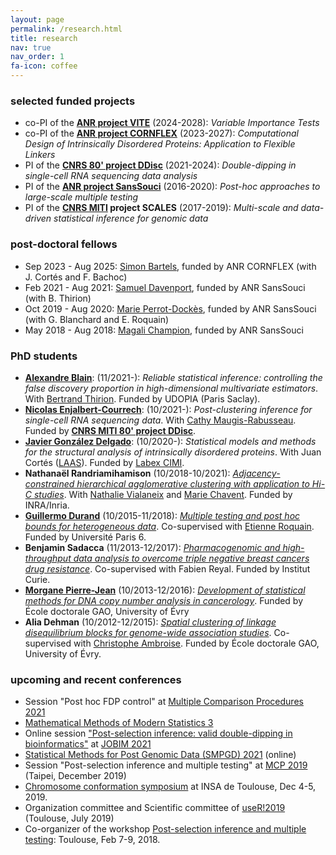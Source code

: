 ```yaml
---
layout: page
permalink: /research.html
title: research
nav: true
nav_order: 1
fa-icon: coffee
---
```


### selected funded projects

* co-PI of the **[ANR project VITE]()** (2024-2028): *Variable Importance Tests*
* co-PI of the **[ANR project CORNFLEX](https://anr.fr/Project-ANR-22-CE45-0003)** (2023-2027): *Computational Design of Intrinsically Disordered Proteins: Application to Flexible Linkers*
* PI of the **[CNRS 80' project DDisc](ddisc)** (2021-2024): *Double-dipping in single-cell RNA sequencing data analysis*
* PI of the **[ANR project SansSouci](SansSouci)** (2016-2020): *Post-hoc approaches to large-scale multiple testing*
* PI of the **[CNRS MITI](http://miti.cnrs.fr/) project SCALES** (2017-2019): *Multi-scale and data-driven statistical inference for genomic data*

### post-doctoral fellows

* Sep 2023 - Aug 2025: [Simon Bartels](https://simonbartels.github.io/), funded by ANR CORNFLEX (with J. Cortés and F. Bachoc)
* Feb 2021 - Aug 2021: [Samuel Davenport](https://sjdavenport.github.io/), funded by ANR SansSouci (with B. Thirion)
* Oct 2019 - Aug 2020: [Marie Perrot-Dockès](https://marie-perrotdockes.github.io/), funded by ANR SansSouci (with G. Blanchard and E. Roquain)
* May 2018 - Aug 2018: [Magali Champion](https://magalichampion.github.io/), funded by ANR SansSouci 


### PhD students

- **[Alexandre Blain](https://alexblnn.github.io/)**: (11/2021-): *Reliable statistical inference: controlling the false discovery proportion in high-dimensional multivariate estimators*. With [Bertrand Thirion](https://pages.saclay.inria.fr/bertrand.thirion/). Funded by UDOPIA (Paris Saclay).
- **[Nicolas Enjalbert-Courrech](https://nicolas-enjalbert.github.io/)**: (10/2021-): *Post-clustering inference for single-cell RNA sequencing data*. With [Cathy Maugis-Rabusseau](https://perso.math.univ-toulouse.fr/maugis/). Funded by **[CNRS MITI 80' project DDisc](ddisc)**.
- **[Javier González Delgado](https://www.math.univ-toulouse.fr/~jgonzale/)**: (10/2020-): *Statistical models and methods for the structural analysis of intrinsically disordered proteins*. With Juan Cortés ([LAAS](http://www.laas.fr)). Funded by [Labex CIMI](https://cimi.univ-toulouse.fr/).
- **Nathanaël Randriamihamison** (10/2018-10/2021): [*Adjacency-constrained hierarchical agglomerative clustering with application to Hi-C studies*](https://hal.archives-ouvertes.fr/tel-03424118v1). With [Nathalie Vialaneix](http://www.nathalievialaneix.eu/) and [Marie Chavent](http://www.math.u-bordeaux.fr/~mchave100p/). Funded by INRA/Inria.
- **[Guillermo Durand](https://durandg12.github.io/)** (10/2015-11/2018): [*Multiple testing and post hoc bounds for heterogeneous data*](https://hal.archives-ouvertes.fr/tel-02374758v1). Co-supervised with [Etienne Roquain](http://etienne.roquain.free.fr). Funded by Université Paris 6.
- **Benjamin Sadacca** (11/2013-12/2017): [*Pharmacogenomic and high-throughput data analysis to overcome triple negative breast cancers drug resistance*](https://tel.archives-ouvertes.fr/tel-01956586). Co-supervised with Fabien Reyal. Funded by Institut Curie.
- **[Morgane Pierre-Jean](https://scholar.google.fr/citations?hl=fr&user=F6BeV64AAAAJ)** (10/2013-12/2016): [*Development of statistical methods for DNA copy number analysis in cancerology*](https://tel.archives-ouvertes.fr/tel-01436012/). Funded by École doctorale GAO, University of Évry
- **Alia Dehman** (10/2012-12/2015): [*Spatial clustering of linkage disequilibrium blocks for genome-wide association studies*](https://tel.archives-ouvertes.fr/tel-01288568/). Co-supervised with [Christophe Ambroise](http://www.math-evry.cnrs.fr/members/cambroise/). Funded by École doctorale GAO, University of Évry.

### upcoming and recent conferences

* Session "Post hoc FDP control" at [Multiple Comparison Procedures 2021](https://www.mcp-conference.org/)
* [Mathematical Methods of Modern Statistics 3](https://conferences.cirm-math.fr/2554.htm)
* Online session ["Post-selection inference: valid double-dipping in bioinformatics"](https://jobim2021.sciencesconf.org/resource/page/id/25) at [JOBIM 2021](https://jobim2021.sciencesconf.org/) 
* [Statistical Methods for Post Genomic Data (SMPGD) 2021](https://smpgd2021.sciencesconf.org/) (online)
* Session "Post-selection inference and multiple testing" at [MCP 2019](https://mcp2019.com.tw/) (Taipei, December 2019)
* [Chromosome conformation symposium](http://www.nathalievialaneix.eu/hic_days/) at INSA de Toulouse, Dec 4-5, 2019.
* Organization committee and Scientific committee of [useR!2019](http://user2019.r-project.org) (Toulouse, July 2019)
* Co-organizer of the workshop [Post-selection inference and multiple testing](http://www.cimi.univ-toulouse.fr/mib/en/workshop-post-selection-inference-and-multiple-testing): Toulouse, Feb 7-9, 2018.

